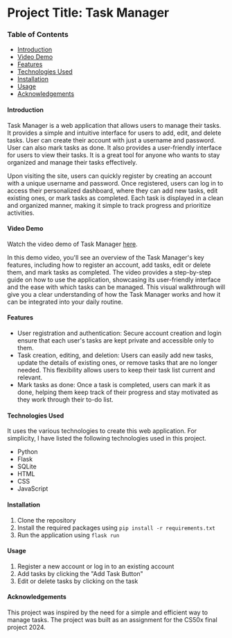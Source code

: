 # Project Title: Task Manager

### Table of Contents
 - [Introduction](#introduction)
 - [Video Demo](#video-demo)
 - [Features](#features)
 - [Technologies Used](#technologies-used)
 - [Installation](#installation)
 - [Usage](#usage)
 - [Acknowledgements](#acknowledgements)

#### Introduction
Task Manager is a web application that allows users to manage their tasks. It provides a simple and intuitive interface for users to add, edit, and delete tasks. User can create their account with just a username and password. User can also mark tasks as done. It also provides a user-friendly interface for users to view their tasks. It is a great tool for anyone who wants to stay organized and manage their tasks effectively.

Upon visiting the site, users can quickly register by creating an account with a unique username and password. Once registered, users can log in to access their personalized dashboard, where they can add new tasks, edit existing ones, or mark tasks as completed. Each task is displayed in a clean and organized manner, making it simple to track progress and prioritize activities. 

#### Video Demo
Watch the video demo of Task Manager [here](https://youtu.be/F1xBeicW2gM).

In this demo video, you'll see an overview of the Task Manager's key features, including how to register an account, add tasks, edit or delete them, and mark tasks as completed. The video provides a step-by-step guide on how to use the application, showcasing its user-friendly interface and the ease with which tasks can be managed. This visual walkthrough will give you a clear understanding of how the Task Manager works and how it can be integrated into your daily routine.

#### Features
 - User registration and authentication: Secure account creation and login ensure that each user's tasks are kept private and accessible only to them.
 - Task creation, editing, and deletion: Users can easily add new tasks, update the details of existing ones, or remove tasks that are no longer needed. This flexibility allows users to keep their task list current and relevant.
 - Mark tasks as done: Once a task is completed, users can mark it as done, helping them keep track of their progress and stay motivated as they work through their to-do list.

#### Technologies Used
It uses the various technologies to create this web application. For simplicity, I have listed the following technologies used in this project.

 - Python
 - Flask
 - SQLite
 - HTML
 - CSS
 - JavaScript

#### Installation
1. Clone the repository
2. Install the required packages using `pip install -r requirements.txt`
3. Run the application using `flask run`

#### Usage
1. Register a new account or log in to an existing account
2. Add tasks by clicking the "Add Task Button"
3. Edit or delete tasks by clicking on the task

#### Acknowledgements
This project was inspired by the need for a simple and efficient way to manage tasks. The project was built as an assignment for the CS50x final project 2024.

